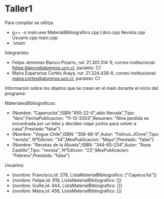 # Taller1
Para compilar se utiliza:
- g++ -o main.exe MaterialBibliografico.cpp Libro.cpp Revista.cpp Usuario.cpp main.cpp
- .\main

Integrantes:
- Felipe Jeremias Blanco Pizarro, rut: 21.301.314-9, correo institucional: felipe.blanco@alumnos.ucn.cl, paralelo: C1
- Maira Esperanza Cortés Araya, rut: 21.324.438-8, correo institucional: maira.cortes@alumnos.ucn.cl, paralelo: C1

Información sobre los objetos que se crean en el main durante el inicio del programa:

MaterialesBibliograficos:
- {Nombre: ”Caperucita",ISBN:"455-22-0",ablo Neruda",Tipo: "libro",FechaPublicacion: "11-12-2003",Resumen: "Nina perdida es encontrada por un lobo y deciden viajar juntos para volver a casa",Prestado:"false"}
- {Nombre: "Vogue Chile",ISBN: "356-86-9",Autor: "Feliruis JOnne",Tipo: "revista", N°Edicion: "34",MesPublicacion: "Mayo",Prestado: "false"}
- {Nombre: "Recetas de la Abuela",ISBN: "344-65-234",Autor: "Rosa Castillo",Tipo: "revista", N°Edicion: "23",MesPublicacion: "Febrero",Prestado: "false"}

Usuarios:
- {nombre: Francisco,id: 278, ListaMaterialBibliografico: ["Caperucita"]}
- {nombre: Felipe,id: 918, ListaMaterialBibliografico: []}
- {nombre: Guille,id: 444, ListaMaterialBibliografico: []}
- {nombre: Maira,id: 456, ListaMaterialBibliografico: []}